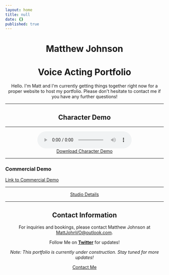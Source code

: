```yaml
---
layout: home
title: null
date: {}
published: true
---
```

<div align="center">
  <h1>Matthew Johnson</h1>
  <h1>Voice Acting Portfolio</h1>

  Hello. I'm Matt and I'm currently getting things together right now for a proper website to host my portfolio. Please don't hesitate to contact me if you have any further questions!
</div>

----

<div align="center">
  <h2>Character Demo</h2>
</div>

---

<div style="text-align:center;">

<div class="audio-container">
  <audio controls>
    <source src="/assets/audio/Matthew Johnson Character Demo.mp3" type="audio/mp3">
    Your browser does not support the audio tag.
  </audio>
</div>

<div class="audio-container">
  <a class="download-button highlighted" href="/assets/audio/Matthew Johnson Character Demo.mp3" download>Download Character Demo</a>
</div>

</div>

---

### Commercial Demo
[Link to Commercial Demo](#)

---

<div style="text-align:center;">

<div class="button-container">
  <a class="pdf-button highlighted" href="/assets/docs/StudioDetails.pdf" target="_blank">Studio Details</a>
</div>

</div>


---

<div style="text-align:center;">

<h2>Contact Information</h2>

<p>For inquiries and bookings, please contact Matthew Johnson at <a href="mailto:MattJohnVO@outlook.com">MattJohnVO@outlook.com</a>.</p>

<p>Follow Me on <strong><a href="https://twitter.com/mattjohnvo">Twitter</a></strong> for updates!</p>

<p><em>Note: This portfolio is currently under construction. Stay tuned for more updates!</em></p>

<a href="/contact.html" class="highlighted">Contact Me</a>

</div>
